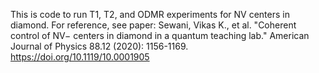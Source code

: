 This is code to run T1, T2, and ODMR experiments for NV centers in diamond.
For reference, see paper:
Sewani, Vikas K., et al. "Coherent control of NV− centers in diamond in a quantum teaching lab." American Journal of Physics 88.12 (2020): 1156-1169.
https://doi.org/10.1119/10.0001905
